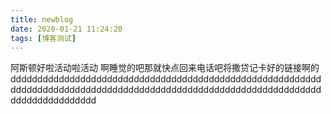 ```yaml
---
title: newblog
date: 2020-01-21 11:24:20
tags: [博客测试]
---
```

阿斯顿好啦活动啦活动 啊睡觉的吧那就快点回来电话吧将撒贷记卡好的链接啊的dddddddddddddddddddddddddddddddddddddddddddddddddddddddddddddddddddddddddddddddddddddddddddddddddddddddddddddddddddddddddddddddddddd
